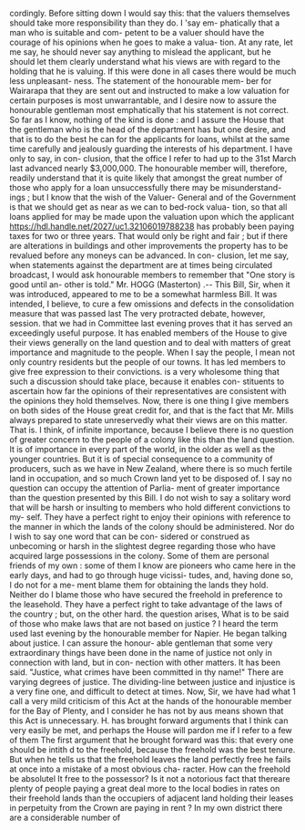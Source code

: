 cordingly. Before sitting down I would say this: that the valuers themselves should take more responsibility than they do. I 'say em- phatically that a man who is suitable and com- petent to be a valuer should have the courage of his opinions when he goes to make a valua- tion. At any rate, let me say, he should never say anything to mislead the applicant, but he should let them clearly understand what his views are with regard to the holding that he is valuing. If this were done in all cases there would be much less unpleasant- ness. The statement of the honourable mem- ber for Wairarapa that they are sent out and instructed to make a low valuation for certain purposes is most unwarrantable, and I desire now to assure the honourable gentleman most emphatically that his statement is not correct. So far as I know, nothing of the kind is done : and I assure the House that the gentleman who is the head of the department has but one desire, and that is to do the best he can for the applicants for loans, whilst at the same time carefully and jealously guarding the interests of his department. I have only to say, in con- clusion, that the office I refer to had up to the 31st March last advanced nearly $3,000,000. The honourable member will, therefore, readily understand that it is quite likely that amongst the great number of those who apply for a loan unsuccessfully there may be misunderstand- ings ; but I know that the wish of the Valuer- General and of the Government is that we should get as near as we can to bed-rock valua- tion, so that all loans applied for may be made upon the valuation upon which the applicant https://hdl.handle.net/2027/uc1.32106019788238 has probably been paying taxes for two or three years. That would only be right and fair ; but if there are alterations in buildings and other improvements the property has to be revalued before any moneys can be advanced. In con- clusion, let me say, when statements against the department are at times being circulated broadcast, I would ask honourable members to remember that "One story is good until an- other is told." Mr. HOGG (Masterton) .-- This Bill, Sir, when it was introduced, appeared to me to be a somewhat harmless Bill. It was intended, I believe, to cure a few omissions and defects in the consolidation measure that was passed last The very protracted debate, however, session. that we had in Committee last evening proves that it has served an exceedingly useful purpose. It has enabled members of the House to give their views generally on the land question and to deal with matters of great importance and magnitude to the people. When I say the people, I mean not only country residents but the people of our towns. It has led members to give free expression to their convictions. is a very wholesome thing that such a discussion should take place, because it enables con- stituents to ascertain how far the opinions of their representatives are consistent with the opinions they hold themselves. Now, there is one thing I give members on both sides of the House great credit for, and that is the fact that Mr. Mills always prepared to state unreservedly what their views are on this matter. That is. I think, of infinite importance, because I believe there is no question of greater concern to the people of a colony like this than the land question. It is of importance in every part of the world, in the older as well as the younger countries. But it is of special consequence to a community of producers, such as we have in New Zealand, where there is so much fertile land in occupation, and so much Crown land yet to be disposed of. I say no question can occupy the attention of Parlia- ment of greater importance than the question presented by this Bill. I do not wish to say a solitary word that will be harsh or insulting to members who hold different convictions to my- self. They have a perfect right to enjoy their opinions with reference to the manner in which the lands of the colony should be administered. Nor do I wish to say one word that can be con- sidered or construed as unbecoming or harsh in the slightest degree regarding those who have acquired large possessions in the colony. Some of them are personal friends of my own : some of them I know are pioneers who came here in the early days, and had to go through huge vicissi- tudes, and, having done so, I do not for a me- ment blame them for obtaining the lands they hold. Neither do I blame those who have secured the freehold in preference to the leasehold. They have a perfect right to take advantage of the laws of the country ; but, on the other hard. the question arises, What is to be said of those who make laws that are not based on justice ? I heard the term used last evening by the honourable member for Napier. He began talking about justice. I can assure the honour- able gentleman that some very extraordinary things have been done in the name of justice not only in connection with land, but in con- nection with other matters. It has been said. "Justice, what crimes have been committed in thy name!" There are varying degrees of justice. The dividing-line between justice and injustice is a very fine one, and difficult to detect at times. Now, Sir, we have had what 1 call a very mild criticism of this Act at the hands of the honourable member for the Bay of Plenty, and I consider he has not by aus means shown that this Act is unnecessary. H. has brought forward arguments that I think can very easily be met, and perhaps the House will pardon me if I refer to a few of them The first argument that he brought forward was this: that every one should be intith d to the freehold, because the freehold was the best tenure. But when he tells us that the freehold leaves the land perfectly free he fails at once into a mistake of a most obvious cha- racter. How can the freehold be absolutel It free to the possessor? Is it not a notorious fact that thereare plenty of people paying a great deal more to the local bodies in rates on their freehold lands than the occupiers of adjacent land holding their leases in perpetuity from the Crown are paying in rent ? In my own district there are a considerable number of 